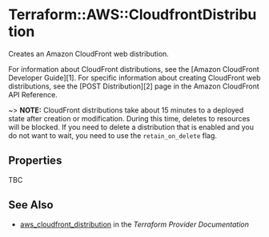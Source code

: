 # Terraform::AWS::CloudfrontDistribution

Creates an Amazon CloudFront web distribution.

For information about CloudFront distributions, see the
[Amazon CloudFront Developer Guide][1]. For specific information about creating
CloudFront web distributions, see the [POST Distribution][2] page in the Amazon
CloudFront API Reference.

~> **NOTE:** CloudFront distributions take about 15 minutes to a deployed state
after creation or modification. During this time, deletes to resources will be
blocked. If you need to delete a distribution that is enabled and you do not
want to wait, you need to use the `retain_on_delete` flag.

## Properties

TBC

## See Also

* [aws_cloudfront_distribution](https://www.terraform.io/docs/providers/aws/r/cloudfront_distribution.html) in the _Terraform Provider Documentation_